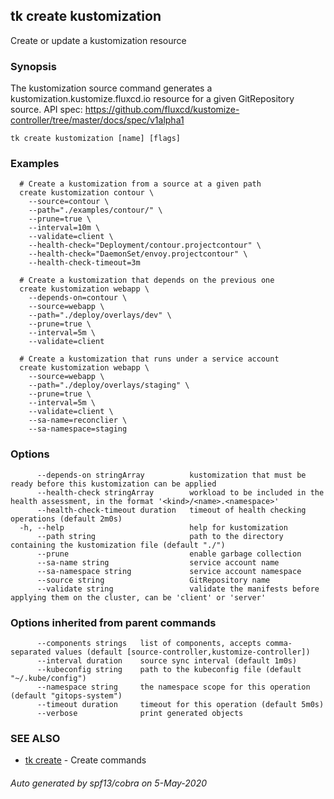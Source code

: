 ## tk create kustomization

Create or update a kustomization resource

### Synopsis


The kustomization source command generates a kustomization.kustomize.fluxcd.io resource for a given GitRepository source.
API spec: https://github.com/fluxcd/kustomize-controller/tree/master/docs/spec/v1alpha1

```
tk create kustomization [name] [flags]
```

### Examples

```
  # Create a kustomization from a source at a given path
  create kustomization contour \
    --source=contour \
    --path="./examples/contour/" \
    --prune=true \
    --interval=10m \
    --validate=client \
    --health-check="Deployment/contour.projectcontour" \
    --health-check="DaemonSet/envoy.projectcontour" \
    --health-check-timeout=3m

  # Create a kustomization that depends on the previous one
  create kustomization webapp \
    --depends-on=contour \
    --source=webapp \
    --path="./deploy/overlays/dev" \
    --prune=true \
    --interval=5m \
    --validate=client

  # Create a kustomization that runs under a service account
  create kustomization webapp \
    --source=webapp \
    --path="./deploy/overlays/staging" \
    --prune=true \
    --interval=5m \
    --validate=client \
    --sa-name=reconclier \
    --sa-namespace=staging

```

### Options

```
      --depends-on stringArray          kustomization that must be ready before this kustomization can be applied
      --health-check stringArray        workload to be included in the health assessment, in the format '<kind>/<name>.<namespace>'
      --health-check-timeout duration   timeout of health checking operations (default 2m0s)
  -h, --help                            help for kustomization
      --path string                     path to the directory containing the kustomization file (default "./")
      --prune                           enable garbage collection
      --sa-name string                  service account name
      --sa-namespace string             service account namespace
      --source string                   GitRepository name
      --validate string                 validate the manifests before applying them on the cluster, can be 'client' or 'server'
```

### Options inherited from parent commands

```
      --components strings   list of components, accepts comma-separated values (default [source-controller,kustomize-controller])
      --interval duration    source sync interval (default 1m0s)
      --kubeconfig string    path to the kubeconfig file (default "~/.kube/config")
      --namespace string     the namespace scope for this operation (default "gitops-system")
      --timeout duration     timeout for this operation (default 5m0s)
      --verbose              print generated objects
```

### SEE ALSO

* [tk create](tk_create.md)	 - Create commands

###### Auto generated by spf13/cobra on 5-May-2020

